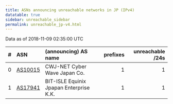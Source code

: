 ```yaml
---
title: ASNs announcing unreachable networks in JP (IPv4)
datatable: true
sidebar: unreachable_sidebar
permalink: unreachable_jp-v4.html
---
```


Data as of 2018-11-09 02:35:00 UTC


<div class="datatable-begin"></div>

|   # | ASN                                    | (announcing) AS name                    |   prefixes |   unreachable /24s |
|----:|:---------------------------------------|:----------------------------------------|-----------:|-------------------:|
|   0 | [AS10015](unreachable_AS10015-v4.html) | CWJ-NET Cyber Wave Japan Co.            |          1 |                  1 |
|   1 | [AS17941](unreachable_AS17941-v4.html) | BIT-ISLE Equinix Jpapan Enterprise K.K. |          1 |                  1 |

<div class="datatable-end"></div>